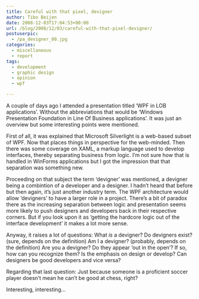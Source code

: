```yaml
---
title: Careful with that pixel, devigner
author: Tibo Beijen
date: 2008-12-03T17:04:53+00:00
url: /blog/2008/12/03/careful-with-that-pixel-devigner/
postuserpic:
  - /pa_devigner_80.jpg
categories:
  - miscellaneous
  - report
tags:
  - development
  - graphic design
  - opinion
  - wpf

---
```

A couple of days ago I attended a presentation titled &#8216;WPF in LOB applications&#8217;. Without the abbreviations that would be &#8216;Windows Presentation Foundation in Line Of Business applications&#8217;. It was just an overview but some interesting points were mentioned.

First of all, it was explained that Microsoft Silverlight is a web-based subset of WPF. Now that places things in perspective for the web-minded. Then there was some coverage on XAML, a markup language used to develop interfaces, thereby separating business from logic. I&#8217;m not sure how that is handled in WinForms applications but I got the impression that that separation was something new. 

Proceeding on that subject the term &#8216;devigner&#8217; was mentioned, a devigner being a combintion of a developer and a designer. I hadn&#8217;t heard that before but then again, it&#8217;s just another industry term. The WPF architecture would allow &#8216;devigners&#8217; to have a larger role in a project. There&#8217;s a bit of paradox there as the increasing separation between logic and presentation seems more likely to push designers and developers back in their respective corners. But if you look upon it as &#8216;getting the hardcore logic out of the interface development&#8217; it makes a lot more sense.

Anyway, it raises a lot of questions: What _is_ a devigner? Do devigners exist? (sure, depends on the definition) Am I a devigner? (probably, depends on the definition) Are you a devigner? Do they appear &#8216;out in the open&#8217;? If so, how can you recognize them? Is the emphasis on design or develop? Can designers be good developers and vice versa?

Regarding that last question: Just because someone is a proficient soccer player doesn&#8217;t mean he can&#8217;t be good at chess, right?

Interesting, interesting&#8230;